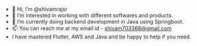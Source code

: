 - 👋 Hi, I’m @shivamrajsr
- 👀 I’m interested in working with different softwares and products.
- 🌱 I’m currently doing backend development in Java using Springboot.
- 📫 You can reach me at my email id - shivam703368@gmail.com
- I have mastered Flutter, AWS and Java and be happy to help if you need.
<!---
shivamrajsr/shivamrajsr is a ✨ special ✨ repository because its `README.md` (this file) appears on your GitHub profile.
You can click the Preview link to take a look at your changes.
--->
